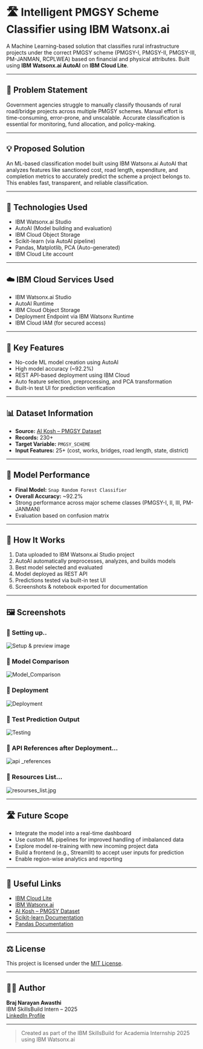 # 🛣️ Intelligent PMGSY Scheme Classifier using IBM Watsonx.ai

A Machine Learning-based solution that classifies rural infrastructure projects under the correct PMGSY scheme (PMGSY-I, PMGSY-II, PMGSY-III, PM-JANMAN, RCPLWEA) based on financial and physical attributes. Built using **IBM Watsonx.ai AutoAI** on **IBM Cloud Lite**.

---

## 🧩 Problem Statement

Government agencies struggle to manually classify thousands of rural road/bridge projects across multiple PMGSY schemes. Manual effort is time-consuming, error-prone, and unscalable. Accurate classification is essential for monitoring, fund allocation, and policy-making.

---

## 💡 Proposed Solution

An ML-based classification model built using IBM Watsonx.ai AutoAI that analyzes features like sanctioned cost, road length, expenditure, and completion metrics to accurately predict the scheme a project belongs to. This enables fast, transparent, and reliable classification.

---

## 🧠 Technologies Used

- IBM Watsonx.ai Studio  
- AutoAI (Model building and evaluation)  
- IBM Cloud Object Storage  
- Scikit-learn (via AutoAI pipeline)  
- Pandas, Matplotlib, PCA (Auto-generated)  
- IBM Cloud Lite account

---

## ☁️ IBM Cloud Services Used

- IBM Watsonx.ai Studio  
- AutoAI Runtime  
- IBM Cloud Object Storage  
- Deployment Endpoint via IBM Watsonx Runtime  
- IBM Cloud IAM (for secured access)

---

## 🧪 Key Features

- No-code ML model creation using AutoAI  
- High model accuracy (~92.2%)  
- REST API-based deployment using IBM Cloud  
- Auto feature selection, preprocessing, and PCA transformation  
- Built-in test UI for prediction verification  

---

## 📊 Dataset Information

- **Source:** [AI Kosh – PMGSY Dataset](https://aikosh.indiaai.gov.in/web/datasets/details/pradhan_mantri_gram_sadak_yojna_pmgsy.html)  
- **Records:** 230+  
- **Target Variable:** `PMGSY_SCHEME`  
- **Input Features:** 25+ (cost, works, bridges, road length, state, district)

---

## 🧠 Model Performance

- **Final Model:** `Snap Random Forest Classifier`  
- **Overall Accuracy:** ~92.2%  
- Strong performance across major scheme classes (PMGSY-I, II, III, PM-JANMAN)  
- Evaluation based on confusion matrix

---

## 🚀 How It Works

1. Data uploaded to IBM Watsonx.ai Studio project  
2. AutoAI automatically preprocesses, analyzes, and builds models  
3. Best model selected and evaluated  
4. Model deployed as REST API  
5. Predictions tested via built-in test UI  
6. Screenshots & notebook exported for documentation

---

## 🖼️ Screenshots
### 🔹 Setting up..
![Setup & preview image](Project-dashboard.png)
### 🔹 Model Comparison
![Model_Comparison](Model_Comparison.png)
### 🔹 Deployment
![Deployment](Deploying.png)
### 🔹 Test Prediction Output
![Testing](Prediction.png)
### 🔹 API References after Deployment...
![api _references](API-End-Points.png)
### 🔹 Resources List...
![resourses_list.jpg](Resource-list.png)

---


## 🛣️ Future Scope

- Integrate the model into a real-time dashboard  
- Use custom ML pipelines for improved handling of imbalanced data  
- Explore model re-training with new incoming project data  
- Build a frontend (e.g., Streamlit) to accept user inputs for prediction  
- Enable region-wise analytics and reporting

---

## 🔗 Useful Links

- [IBM Cloud Lite](https://cloud.ibm.com/registration)  
- [IBM Watsonx.ai](https://www.ibm.com/products/watsonx-ai)  
- [AI Kosh – PMGSY Dataset](https://aikosh.indiaai.gov.in/web/datasets/details/pradhan_mantri_gram_sadak_yojna_pmgsy.html)  
- [Scikit-learn Documentation](https://scikit-learn.org/stable/)  
- [Pandas Documentation](https://pandas.pydata.org/docs/)

---
## ⚖️ License

This project is licensed under the [MIT License](LICENSE).

---

## 👨‍💻 Author

**Braj Narayan Awasthi**  
IBM SkillsBuild Intern – 2025  
[LinkedIn Profile](https://www.linkedin.com/in/braj-narayan-awasthi-33193a274)

---

> Created as part of the IBM SkillsBuild for Academia Internship 2025 using IBM Watsonx.ai

